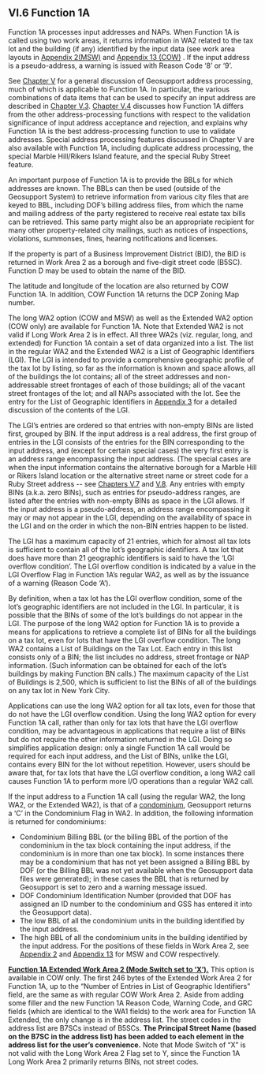 <h2>VI.6  Function 1A</h2>  

Function 1A processes input addresses and NAPs.  When Function 1A is called using two work areas, it returns information in WA2 related to the tax lot and the building (if any) identified by the input data (see work area layouts in [Appendix 2(MSW)](../../../appendices/appendix02/)  and [Appendix 13 (COW)](../../../appendices/appendix13/) .  If the input address is a pseudo-address, a warning is issued with Reason Code ‘8’ or ‘9’.

See [Chapter V](../../chapterV/chapterV/) for a general discussion of Geosupport address processing, much of which is applicable to Function 1A.  In particular, the various combinations of data items that can be used to specify an input address are described in [Chapter V.3](../../chapterV/section03/).  [Chapter V.4](../../chapterV/section04/) discusses how Function 1A differs from the other address-processing functions with respect to the validation significance of input address acceptance and rejection, and explains why Function 1A is the best address-processing function to use to validate addresses.  Special address processing features discussed in Chapter V are also available with Function 1A, including duplicate address processing, the special Marble Hill/Rikers Island feature, and the special Ruby Street feature.

An important purpose of Function 1A is to provide the BBLs for which addresses are known.  The BBLs can then be used (outside of the Geosupport System) to retrieve information from various city files that are keyed to BBL, including DOF’s billing address files, from which the name and mailing address of the party registered to receive real estate tax bills can be retrieved.  This same party might also be an appropriate recipient for many other property-related city mailings, such as notices of inspections, violations, summonses, fines, hearing notifications and licenses.

If the property is part of a Business Improvement District (BID), the BID is returned in Work Area 2 as a borough and five-digit street code (B5SC).  Function D may be used to obtain the name of the BID.

The latitude and longitude of the location are also returned by COW Function 1A.  In addition, COW Function 1A returns the DCP Zoning Map number.

The long WA2 option (COW and MSW) as well as the Extended WA2 option (COW only) are available for Function 1A.  Note that Extended WA2 is not valid if Long Work Area 2 is in effect.  All three WA2s (viz. regular, long, and extended) for Function 1A contain a set of data organized into a list.  The list in the regular WA2 and the Extended WA2  is a List of Geographic Identifiers (LGI).  The LGI is intended to provide a comprehensive geographic profile of the tax lot by listing, so far as the information is known and space allows, all of the buildings the lot contains; all of the street addresses and non-addressable street frontages of each of those buildings; all of the vacant street frontages of the lot;  and all NAPs associated with the lot.  See the entry for the List of Geographic Identifiers in [Appendix 3](../../../appendices/appendix03/) for a detailed discussion of the contents of the LGI.

The LGI’s entries are ordered so that entries with non-empty BINs are listed first, grouped by BIN.  If the input address is a real address, the first group of entries in the LGI consists of the entries for the BIN corresponding to the input address, and (except for certain special cases) the very first entry is an address range encompassing the input address.  (The special cases are when the input information contains the alternative borough for a Marble Hill or Rikers Island location or the alternative street name or street code for a Ruby Street address -- see [Chapters V.7](../../chapterV/section07/) and [V.8](../../chapterV/section08/).  Any entries with empty BINs (a.k.a. zero BINs), such as entries for pseudo-address ranges, are listed after the entries with non-empty BINs as space in the LGI allows.  If the input address is a pseudo-address, an address range encompassing it may or may not appear in the LGI, depending on the availability of space in the LGI and on the order in which the non-BIN entries happen to be listed.					

The LGI has a maximum capacity of 21 entries, which for almost all tax lots is sufficient to contain all of the lot’s geographic identifiers.  A tax lot that does have more than 21 geographic identifiers is said to have the ‘LGI overflow condition’.  The LGI overflow condition is indicated by a value in the LGI Overflow Flag in Function 1A’s regular WA2, as well as by the issuance of a warning (Reason Code ‘A’).

By definition, when a tax lot has the LGI overflow condition, some of the lot’s geographic identifiers are not included in the LGI.  In particular, it is possible that the BINs of some of the lot’s buildings do not appear in the LGI.  The purpose of the long WA2 option for Function 1A is to provide a means for applications to retrieve a complete list of BINs for all the buildings on a tax lot, even for lots that have the LGI overflow condition.  The long WA2 contains a List of Buildings on the Tax Lot.  Each entry in this list consists only of a BIN;  the list includes no address, street frontage or NAP information.  (Such information can be obtained for each of the lot’s buildings by making Function BN calls.)  The maximum capacity of the List of Buildings is 2,500, which is sufficient to list the BINs of all of the buildings on any tax lot in New York City.  

Applications can use the long WA2 option for all tax lots, even for those that do not have the LGI overflow condition.  Using the long WA2 option for every Function 1A call, rather than only for tax lots that have the LGI overflow condition, may be advantageous in applications that require a list of BINs but do not require the other information returned in the LGI.  Doing so simplifies application design: only a single Function 1A call would be required for each input address, and the List of BINs, unlike the LGI, contains every BIN for the lot without repetition.  However, users should be aware that, for tax lots that have the LGI overflow condition, a long WA2 call causes Function 1A to perform more I/O operations than a regular WA2 call.

If the input address to a Function 1A call (using the regular WA2, the long WA2, or the Extended WA2), is that of a <u>condominium</u>, Geosupport returns a ‘C’ in the Condominium Flag in WA2.  In addition, the following information is returned for condominiums:

* Condominium Billing BBL (or the billing BBL of the portion of the condominium in the tax block containing the input address, if the condominium is in more than one tax block).  In some instances there may be a condominium that has not yet been assigned a Billing BBL by DOF (or the Billing BBL was not yet available when the Geosupport data files were generated); in these cases the BBL that is returned by Geosupport is set to zero and a warning message issued.   
* DOF Condominium Identification Number (provided that DOF has assigned an ID number to the condominium and GSS has entered it into the Geosupport data).  
* The low BBL of all the condominium units in the building identified by the input address.
* The high BBL of all the condominium units in the building identified by the input address.
For the positions of these fields in Work Area 2, see [Appendix 2](../../../appendices/appendix02/) and [Appendix 13](../../../appendices/appendix13/) for MSW and COW respectively.

<b><u>Function 1A Extended Work Area 2 (Mode Switch set to ‘X’).</u></b>  This option is available in COW only.  The first 246 bytes of the Extended Work Area 2 for Function 1A, up to the “Number of Entries in List of Geographic Identifiers” field, are the same as with regular COW Work Area 2. Aside from adding some filler and the new Function 1A Reason Code, Warning Code, and GRC fields (which are identical to the WA1 fields) to the work area for Function 1A Extended, the only change is in the address list. The street codes in the address list are B7SCs instead of B5SCs.  **The Principal Street Name (based on the B7SC in the address list) has been added to each element in the address list for the user’s convenience.**  Note that Mode Switch of “X” is not valid with the Long Work Area 2 Flag set to Y, since the Function 1A Long Work Area 2 primarily returns BINs, not street codes.
